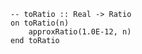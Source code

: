 ```applescript
-- toRatio :: Real -> Ratio
on toRatio(n)
    approxRatio(1.0E-12, n)
end toRatio
```